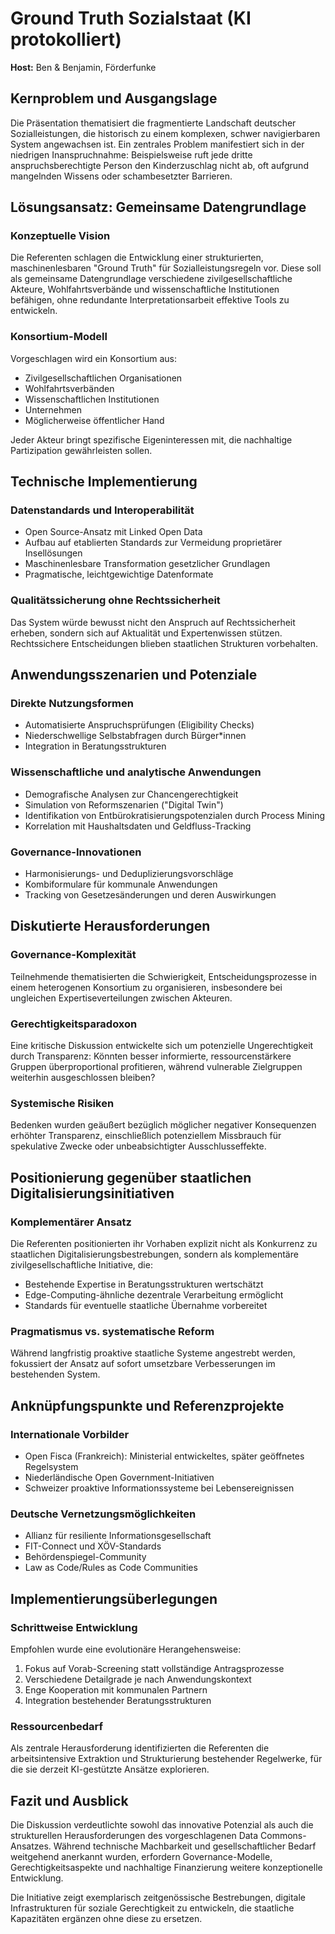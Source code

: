 # Ground Truth Sozialstaat (KI protokolliert)

**Host:** Ben & Benjamin, Förderfunke

## **Kernproblem und Ausgangslage**

Die Präsentation thematisiert die fragmentierte Landschaft deutscher Sozialleistungen, die historisch zu einem komplexen, schwer navigierbaren System angewachsen ist. Ein zentrales Problem manifestiert sich in der niedrigen Inanspruchnahme: Beispielsweise ruft jede dritte anspruchsberechtigte Person den Kinderzuschlag nicht ab, oft aufgrund mangelnden Wissens oder schambesetzter Barrieren.

## **Lösungsansatz: Gemeinsame Datengrundlage**

### **Konzeptuelle Vision**

Die Referenten schlagen die Entwicklung einer strukturierten, maschinenlesbaren "Ground Truth" für Sozialleistungsregeln vor. Diese soll als gemeinsame Datengrundlage verschiedene zivilgesellschaftliche Akteure, Wohlfahrtsverbände und wissenschaftliche Institutionen befähigen, ohne redundante Interpretationsarbeit effektive Tools zu entwickeln.

### **Konsortium-Modell**

Vorgeschlagen wird ein Konsortium aus:

* Zivilgesellschaftlichen Organisationen  
* Wohlfahrtsverbänden  
* Wissenschaftlichen Institutionen  
* Unternehmen  
* Möglicherweise öffentlicher Hand

Jeder Akteur bringt spezifische Eigeninteressen mit, die nachhaltige Partizipation gewährleisten sollen.

## **Technische Implementierung**

### **Datenstandards und Interoperabilität**

* Open Source-Ansatz mit Linked Open Data  
* Aufbau auf etablierten Standards zur Vermeidung proprietärer Insellösungen  
* Maschinenlesbare Transformation gesetzlicher Grundlagen  
* Pragmatische, leichtgewichtige Datenformate

### **Qualitätssicherung ohne Rechtssicherheit**

Das System würde bewusst nicht den Anspruch auf Rechtssicherheit erheben, sondern sich auf Aktualität und Expertenwissen stützen. Rechtssichere Entscheidungen blieben staatlichen Strukturen vorbehalten.

## **Anwendungsszenarien und Potenziale**

### **Direkte Nutzungsformen**

* Automatisierte Anspruchsprüfungen (Eligibility Checks)  
* Niederschwellige Selbstabfragen durch Bürger\*innen  
* Integration in Beratungsstrukturen

### **Wissenschaftliche und analytische Anwendungen**

* Demografische Analysen zur Chancengerechtigkeit  
* Simulation von Reformszenarien ("Digital Twin")  
* Identifikation von Entbürokratisierungspotenzialen durch Process Mining  
* Korrelation mit Haushaltsdaten und Geldfluss-Tracking

### **Governance-Innovationen**

* Harmonisierungs- und Deduplizierungsvorschläge  
* Kombiformulare für kommunale Anwendungen  
* Tracking von Gesetzesänderungen und deren Auswirkungen

## **Diskutierte Herausforderungen**

### **Governance-Komplexität**

Teilnehmende thematisierten die Schwierigkeit, Entscheidungsprozesse in einem heterogenen Konsortium zu organisieren, insbesondere bei ungleichen Expertiseverteilungen zwischen Akteuren.

### **Gerechtigkeitsparadoxon**

Eine kritische Diskussion entwickelte sich um potenzielle Ungerechtigkeit durch Transparenz: Könnten besser informierte, ressourcenstärkere Gruppen überproportional profitieren, während vulnerable Zielgruppen weiterhin ausgeschlossen bleiben?

### **Systemische Risiken**

Bedenken wurden geäußert bezüglich möglicher negativer Konsequenzen erhöhter Transparenz, einschließlich potenziellem Missbrauch für spekulative Zwecke oder unbeabsichtigter Ausschlusseffekte.

## **Positionierung gegenüber staatlichen Digitalisierungsinitiativen**

### **Komplementärer Ansatz**

Die Referenten positionierten ihr Vorhaben explizit nicht als Konkurrenz zu staatlichen Digitalisierungsbestrebungen, sondern als komplementäre zivilgesellschaftliche Initiative, die:

* Bestehende Expertise in Beratungsstrukturen wertschätzt  
* Edge-Computing-ähnliche dezentrale Verarbeitung ermöglicht  
* Standards für eventuelle staatliche Übernahme vorbereitet

### **Pragmatismus vs. systematische Reform**

Während langfristig proaktive staatliche Systeme angestrebt werden, fokussiert der Ansatz auf sofort umsetzbare Verbesserungen im bestehenden System.

## **Anknüpfungspunkte und Referenzprojekte**

### **Internationale Vorbilder**

* Open Fisca (Frankreich): Ministerial entwickeltes, später geöffnetes Regelsystem  
* Niederländische Open Government-Initiativen  
* Schweizer proaktive Informationssysteme bei Lebensereignissen

### **Deutsche Vernetzungsmöglichkeiten**

* Allianz für resiliente Informationsgesellschaft  
* FIT-Connect und XÖV-Standards  
* Behördenspiegel-Community  
* Law as Code/Rules as Code Communities

## **Implementierungsüberlegungen**

### **Schrittweise Entwicklung**

Empfohlen wurde eine evolutionäre Herangehensweise:

1. Fokus auf Vorab-Screening statt vollständige Antragsprozesse  
2. Verschiedene Detailgrade je nach Anwendungskontext  
3. Enge Kooperation mit kommunalen Partnern  
4. Integration bestehender Beratungsstrukturen

### **Ressourcenbedarf**

Als zentrale Herausforderung identifizierten die Referenten die arbeitsintensive Extraktion und Strukturierung bestehender Regelwerke, für die sie derzeit KI-gestützte Ansätze explorieren.

## **Fazit und Ausblick**

Die Diskussion verdeutlichte sowohl das innovative Potenzial als auch die strukturellen Herausforderungen des vorgeschlagenen Data Commons-Ansatzes. Während technische Machbarkeit und gesellschaftlicher Bedarf weitgehend anerkannt wurden, erfordern Governance-Modelle, Gerechtigkeitsaspekte und nachhaltige Finanzierung weitere konzeptionelle Entwicklung.

Die Initiative zeigt exemplarisch zeitgenössische Bestrebungen, digitale Infrastrukturen für soziale Gerechtigkeit zu entwickeln, die staatliche Kapazitäten ergänzen ohne diese zu ersetzen.
